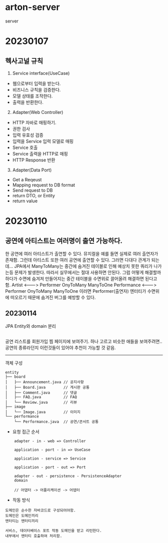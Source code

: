 # arton-server
server

# 20230107

## 헥사고널 규칙
1. Service interface(UseCase)

- 웹으로부터 입력을 받는다.
- 비즈니스 규칙을 검증한다.
- 모델 상태를 조작한다.
- 출력을 반환한다.

2. Adapter(Web Controller)

- HTTP 자바로 매핑하기.
- 권한 검사
- 입력 유효성 검증
- 입력을 Service 입력 모델로 매핑
- Service 호출
- Service 출력을 HTTP로 매핑
- HTTP Response 반환

3. Adapter(Data Port)

- Get a Reqeust
- Mapping request to DB format
- Send request to DB
- return DTO, or Entity
- return value



# 20230110
## 공연에 아티스트는 여러명이 출연 가능하다.
한 공연에 여러 아티스트가 출연할 수 있다. 뮤지컬을 예를 들면 실제로 여러 출연자가 존재함.
그런데 아티스트 또한 여러 공연에 출연할 수 있다. 그러면 다대다 관계가 되는데...
JPA에서 ManyToMany는 중간에 숨겨진 테이블로 인해 예상치 못한 쿼리가 나가는등 문제가 발생한다.
따라서 실무에서는 절대 사용하면 안된다. 그럼 어떻게 해결할까 하다가 
수면에 숨겨져 만들어지는 중간 테이블을 수면위로 끌어올려 해결하면 된다고 함.
Artist <---> Performer OnyToMany ManyToOne
Performance <---> Performer OnyToMany ManyToOne
이러면 Performer(출연자) 엔터티가 수면위에 떠오르기 때문에 숨겨진 버그를 예방할 수 있다.

## 20230114
JPA Entity와 domain 분리 


## 
공연 리스트를 회원가입 찜 페이지에 보여주기. 하나 고르고 비슷한 애들을 보여주려면.. 공연의 종류라던지 이런것들이 있어야 추천이 가능할 것 같음.

--------------------------------------------------
객체 구성
```
entity
├── board
│   ├── Announcement.java // 공지사항
│   ├── Board.java        // 게시판 공통    
│   ├── Comment.java      // 댓글
│   ├── FAQ.java          // FAQ
│   └── Review.java       // 리뷰
├── image
│   └── Image.java        // 이미지
└── performance
    └── Performance.java  // 공연/콘서트 공통

``` 

- 요청 접근 순서

``` 
    adapter - in - web => Controller
    
    application - port - in => UseCase
    
    application - service => Service
    
    application - port - out => Port
    
    adapter - out - persistence - PersistenceAdapter
    domain
    
    // 어댑터 -> 어플리케이션 -> 어뎁터
``` 

- 작동 방식

```
도메인은 순수한 자바코드로 구성되어야함.
도메인은 도메인끼리
엔터티는 엔터티끼리

서비스, 데이터베이스 포트 작동 도메인을 받고 리턴한다.
내부에서 엔터티 호출하여 처리함.
```